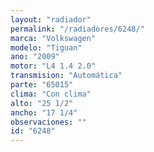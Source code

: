 ```yaml
---
layout: "radiador"
permalink: "/radiadores/6248/"
marca: "Volkswagen"
modelo: "Tiguan"
ano: "2009"
motor: "L4 1.4 2.0"
transmision: "Automática"
parte: "65015"
clima: "Con clima"
alto: "25 1/2"
ancho: "17 1/4"
observaciones: ""
id: "6248"
---
```


